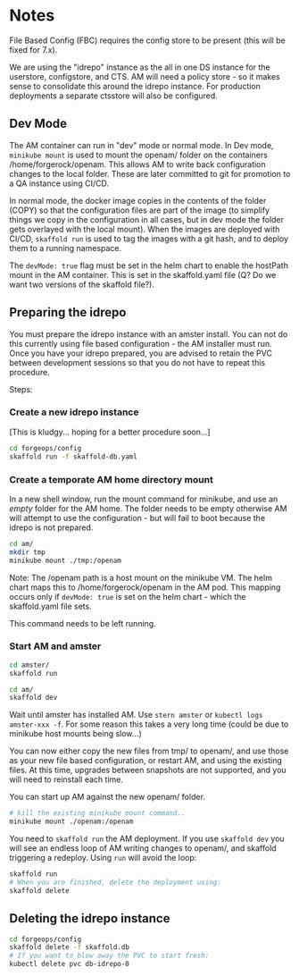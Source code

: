 # Notes

File Based Config (FBC) requires the config store to be present (this will be fixed for 7.x).

We are using the "idrepo" instance as the all in one DS instance for the userstore, configstore, and CTS. AM will need
a policy store - so it makes sense to consolidate this around the idrepo instance. For production deployments
a separate ctsstore will also be configured.

## Dev Mode

The AM container can run in "dev" mode or normal mode. In Dev mode,  `minikube mount` is used to mount the openam/
folder on the containers /home/forgerock/openam.  This allows AM to write back configuration changes to the
local folder. These are later committed to git for promotion to a QA instance using CI/CD.

In normal mode, the docker image copies in the contents of the folder (COPY) so that the configuration files are part of the image (to simplify things we copy in the configuration in all cases, but in dev mode the folder gets overlayed with the local mount). When the images
are deployed with CI/CD, `skaffold run` is used to tag the images with a git hash, and to deploy them to a running namespace.

The `devMode: true` flag must be set in the helm chart to enable the hostPath mount in the AM container. This is set in the skaffold.yaml file (Q? Do we want two versions of the skaffold file?).


## Preparing the idrepo

You must prepare the idrepo instance with an amster install. You can not do this currently using file based configuration - the
AM installer must run. Once you have your idrepo prepared, you are advised to retain the PVC between development sessions
so that you do not have to repeat this procedure.

Steps:

### Create a new idrepo instance

[This is kludgy... hoping for a better procedure soon...]

```bash
cd forgeops/config
skaffold run -f skaffold-db.yaml
```

### Create a temporate AM home directory mount 

In a new shell window, run the mount command for minikube, and use an *empty* folder for the AM home.
The folder needs to be empty otherwise AM will attempt to use the configuration - but will fail to boot
because the idrepo is not prepared.


```bash
cd am/
mkdir tmp
minikube mount ./tmp:/openam
```

Note: The /openam path is a host mount on the minikube VM. The helm chart maps this to /home/forgerock/openam in the AM pod. This
mapping occurs only if `devMode: true` is set on the helm chart - which the skaffold.yaml file sets.

This command needs to be left running.

### Start AM and amster

```bash
cd amster/
skaffold run

cd am/
skaffold dev
```

Wait until amster has installed AM. Use `stern amster` or `kubectl logs amster-xxx -f`. For some reason
this takes a very long time (could be due to minikube host mounts being slow...)

You can now either copy the new files from tmp/ to openam/, and use those as your new file based configuration,
or restart AM, and using the existing files. At this time, upgrades between snapshots are not supported, and you
will need to reinstall each time.

You can start up AM against the new openam/ folder.

```bash
# kill the existing minikube mount command..
minikube mount ./openam:/openam
```

You need to `skaffold run` the AM deployment. If you use `skaffold dev` you will 
see an endless loop of AM writing changes to openam/, and skaffold triggering a redeploy.
Using `run` will avoid the loop:

```bash
skaffold run
# When you are finished, delete the deployment using:
skaffold delete
```



## Deleting the idrepo instance

```bash
cd forgeops/config
skaffold delete -f skaffold.db
# If you want to blow away the PVC to start fresh:
kubectl delete pvc db-idrepo-0
```
